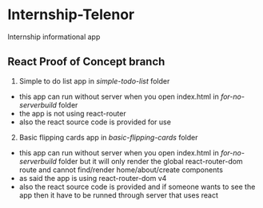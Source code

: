 # Internship-Telenor
Internship informational app

## React Proof of Concept branch
1. Simple to do list app in *simple-todo-list* folder
- this app can run without server when you open index.html in *for-no-serverbuild* folder
- the app is not using react-router
- also the react source code is provided for use
2. Basic flipping cards app in *basic-flipping-cards* folder
- this app can run without server when you open index.html in *for-no-serverbuild* folder but it will only render the global react-router-dom route and cannot find/render home/about/create components
- as said the app is using react-router-dom v4
- also the react source code is provided and if someone wants to see the app then it have to be runned through server that uses react